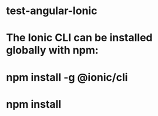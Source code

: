 # test-angular-Ionic
#   The Ionic CLI can be installed globally with npm:
#   npm install -g @ionic/cli
# npm install 